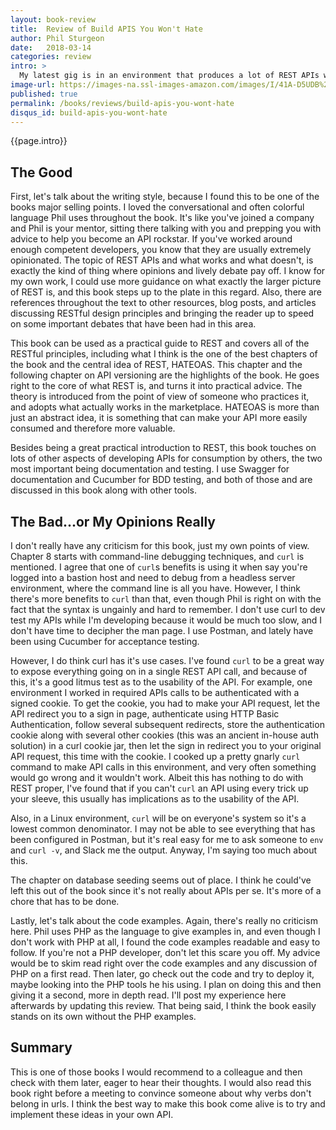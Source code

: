 ```yaml
---
layout: book-review
title:  Review of Build APIS You Won't Hate
author: Phil Sturgeon
date:   2018-03-14
categories: review
intro: >
  My latest gig is in an environment that produces a lot of REST APIs with Swagger documentation for every one. I got this book to dive into the topic of best practices for REST, and how to make APIs that are as usable as possible. I found this book to be a great read, filled with practical advice from someone who has done a lot of work in this area and has found through trial and error, what makes an API not only more easy to consume, but more adaptable to change.
image-url: https://images-na.ssl-images-amazon.com/images/I/41A-D5UDB%2BL._SX382_BO1,204,203,200_.jpg
published: true
permalink: /books/reviews/build-apis-you-wont-hate
disqus_id: build-apis-you-wont-hate
---
```

{{page.intro}}

## The Good

First, let's talk about the writing style, because I found this to be one of the books major selling points. I loved the conversational and often colorful language Phil uses throughout the book. It's like you've joined a company and Phil is your mentor, sitting there talking with you and prepping you with advice to help you become an API rockstar. If you've worked around enough competent developers, you know that they are usually extremely opinionated. The topic of REST APIs and what works and what doesn't, is exactly the kind of thing where opinions and lively debate pay off. I know for my own work, I could use more guidance on what exactly the larger picture of REST is, and this book steps up to the plate in this regard. Also, there are references throughout the text to other resources, blog posts, and articles discussing RESTful design principles and bringing the reader up to speed on some important debates that have been had in this area.

This book can be used as a practical guide to REST and covers all of the RESTful principles, including what I think is the one of the best chapters of the book and the central idea of REST, HATEOAS. This chapter and the following chapter on API versioning are the highlights of the book. He goes right to the core of what REST is, and turns it into practical advice. The theory is introduced from the point of view of someone who practices it, and adopts what actually works in the marketplace. HATEOAS is more than just an abstract idea, it is something that can make your API more easily consumed and therefore more valuable.

Besides being a great practical introduction to REST, this book touches on lots of other aspects of developing APIs for consumption by others, the two most important being documentation and testing. I use Swagger for documentation and Cucumber for BDD testing, and both of those and are discussed in this book along with other tools.

## The Bad...or My Opinions Really

I don't really have any criticism for this book, just my own points of view. Chapter 8 starts with command-line debugging techniques, and `curl` is mentioned. I agree that one of `curl`s benefits is using it when say you're logged into a bastion host and need to debug from a headless server environment, where the command line is all you have. However, I think there's more benefits to `curl` than that, even though Phil is right on with the fact that the syntax is ungainly and hard to remember. I don't use curl to dev test my APIs while I'm developing because it would be much too slow, and I don't have time to decipher the man page. I use Postman, and lately have been using Cucumber for acceptance testing.

However, I do think curl has it's use cases. I've found `curl` to be a great way to expose everything going on in a single REST API call, and because of this, it's a good litmus test as to the usability of the API. For example, one environment I worked in required APIs calls to be authenticated with a signed cookie. To get the cookie, you had to make your API request, let the API redirect you to a sign in page, authenticate using HTTP Basic Authentication, follow several subsequent redirects, store the authentication cookie along with several other cookies (this was an ancient in-house auth solution) in a curl cookie jar, then let the sign in redirect you to your original API request, this time with the cookie. I cooked up a pretty gnarly `curl` command to make API calls in this environment, and very often something would go wrong and it wouldn't work. Albeit this has nothing to do with REST proper, I've found that if you can't `curl` an API using every trick up your sleeve, this usually has implications as to the usability of the API.

Also, in a Linux environment, `curl` will be on everyone's system so it's a lowest common denominator. I may not be able to see everything that has been configured in Postman, but it's real easy for me to ask someone to `env` and `curl -v`, and Slack me the output. Anyway, I'm saying too much about this.

The chapter on database seeding seems out of place. I think he could've left this out of the book since it's not really about APIs per se. It's more of a chore that has to be done.

Lastly, let's talk about the code examples. Again, there's really no criticism here. Phil uses PHP as the language to give examples in, and even though I don't work with PHP at all, I found the code examples readable and easy to follow. If you're not a PHP developer, don't let this scare you off. My advice would be to skim read right over the code examples and any discussion of PHP on a first read. Then later, go check out the code and try to deploy it, maybe looking into the PHP tools he his using. I plan on doing this and then giving it a second, more in depth read. I'll post my experience here afterwards by updating this review. That being said, I think the book easily stands on its own without the PHP examples.

## Summary

This is one of those books I would recommend to a colleague and then check with them later, eager to hear their thoughts. I would also read this book right before a meeting to convince someone about why verbs don't belong in urls. I think the best way to make this book come alive is to try and implement these ideas in your own API.
